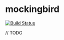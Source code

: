 # mockingbird
[![Build Status](https://travis-ci.org/wslulciuc/mockingbird.svg?branch=master)](https://travis-ci.org/wslulciuc/mockingbird)

// TODO
